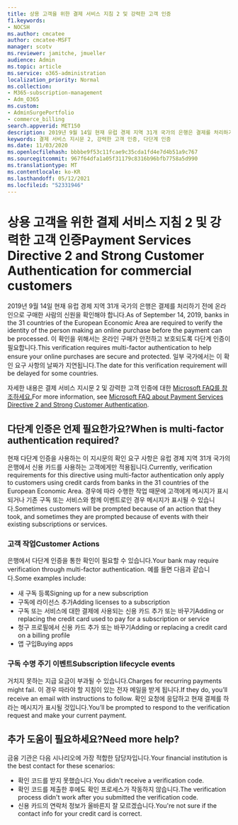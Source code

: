 ```yaml
---
title: 상용 고객을 위한 결제 서비스 지침 2 및 강력한 고객 인증
f1.keywords:
- NOCSH
ms.author: cmcatee
author: cmcatee-MSFT
manager: scotv
ms.reviewer: jamitche, jmueller
audience: Admin
ms.topic: article
ms.service: o365-administration
localization_priority: Normal
ms.collection:
- M365-subscription-management
- Adm_O365
ms.custom:
- AdminSurgePortfolio
- commerce_billing
search.appverid: MET150
description: 2019년 9월 14일 현재 유럽 경제 지역 31개 국가의 은행은 결제를 처리하기 전에 온라인으로 구매한 사람의 신원을 확인해야 합니다."
keywords: 결제 서비스 지시문 2, 강력한 고객 인증, 다단계 인증
ms.date: 11/03/2020
ms.openlocfilehash: bbbbe9f53c11fcae9c35cda1fd4e7d4b51a9c767
ms.sourcegitcommit: 967f64dfa1a05f31179c8316b96bfb7758a5d990
ms.translationtype: MT
ms.contentlocale: ko-KR
ms.lasthandoff: 05/12/2021
ms.locfileid: "52331946"
---
```

# <a name="payment-services-directive-2-and-strong-customer-authentication-for-commercial-customers"></a><span data-ttu-id="b2e9d-104">상용 고객을 위한 결제 서비스 지침 2 및 강력한 고객 인증</span><span class="sxs-lookup"><span data-stu-id="b2e9d-104">Payment Services Directive 2 and Strong Customer Authentication for commercial customers</span></span>

<span data-ttu-id="b2e9d-105">2019년 9월 14일 현재 유럽 경제 지역 31개 국가의 은행은 결제를 처리하기 전에 온라인으로 구매한 사람의 신원을 확인해야 합니다.</span><span class="sxs-lookup"><span data-stu-id="b2e9d-105">As of September 14, 2019, banks in the 31 countries of the European Economic Area are required to verify the identity of the person making an online purchase before the payment can be processed.</span></span> <span data-ttu-id="b2e9d-106">이 확인을 위해서는 온라인 구매가 안전하고 보호되도록 다단계 인증이 필요합니다.</span><span class="sxs-lookup"><span data-stu-id="b2e9d-106">This verification requires multi-factor authentication to help ensure your online purchases are secure and protected.</span></span> <span data-ttu-id="b2e9d-107">일부 국가에서는 이 확인 요구 사항의 날짜가 지연됩니다.</span><span class="sxs-lookup"><span data-stu-id="b2e9d-107">The date for this verification requirement will be delayed for some countries.</span></span>

<span data-ttu-id="b2e9d-108">자세한 내용은 결제 서비스 지시문 2 및 강력한 고객 인증에 대한 [Microsoft FAQ를 참조하세요.](https://support.microsoft.com/help/4517854/microsoft-account-open-banking-customer-authentication)</span><span class="sxs-lookup"><span data-stu-id="b2e9d-108">For more information, see [Microsoft FAQ about Payment Services Directive 2 and Strong Customer Authentication](https://support.microsoft.com/help/4517854/microsoft-account-open-banking-customer-authentication).</span></span>

## <a name="when-is-multi-factor-authentication-required"></a><span data-ttu-id="b2e9d-109">다단계 인증은 언제 필요한가요?</span><span class="sxs-lookup"><span data-stu-id="b2e9d-109">When is multi-factor authentication required?</span></span>

<span data-ttu-id="b2e9d-110">현재 다단계 인증을 사용하는 이 지시문의 확인 요구 사항은 유럽 경제 지역 31개 국가의 은행에서 신용 카드를 사용하는 고객에게만 적용됩니다.</span><span class="sxs-lookup"><span data-stu-id="b2e9d-110">Currently, verification requirements for this directive using multi-factor authentication only apply to customers using credit cards from banks in the 31 countries of the European Economic Area.</span></span> <span data-ttu-id="b2e9d-111">경우에 따라 수행한 작업 때문에 고객에게 메시지가 표시되거나 기존 구독 또는 서비스와 함께 이벤트로인 경우 메시지가 표시될 수 있습니다.</span><span class="sxs-lookup"><span data-stu-id="b2e9d-111">Sometimes customers will be prompted because of an action that they took, and sometimes they are prompted because of events with their existing subscriptions or services.</span></span>

### <a name="customer-actions"></a><span data-ttu-id="b2e9d-112">고객 작업</span><span class="sxs-lookup"><span data-stu-id="b2e9d-112">Customer Actions</span></span>

<span data-ttu-id="b2e9d-113">은행에서 다단계 인증을 통한 확인이 필요할 수 있습니다.</span><span class="sxs-lookup"><span data-stu-id="b2e9d-113">Your bank may require verification through multi-factor authentication.</span></span> <span data-ttu-id="b2e9d-114">예를 들면 다음과 같습니다.</span><span class="sxs-lookup"><span data-stu-id="b2e9d-114">Some examples include:</span></span>

- <span data-ttu-id="b2e9d-115">새 구독 등록</span><span class="sxs-lookup"><span data-stu-id="b2e9d-115">Signing up for a new subscription</span></span>
- <span data-ttu-id="b2e9d-116">구독에 라이선스 추가</span><span class="sxs-lookup"><span data-stu-id="b2e9d-116">Adding licenses to a subscription</span></span>
- <span data-ttu-id="b2e9d-117">구독 또는 서비스에 대한 결제에 사용되는 신용 카드 추가 또는 바꾸기</span><span class="sxs-lookup"><span data-stu-id="b2e9d-117">Adding or replacing the credit card used to pay for a subscription or service</span></span>
- <span data-ttu-id="b2e9d-118">청구 프로필에서 신용 카드 추가 또는 바꾸기</span><span class="sxs-lookup"><span data-stu-id="b2e9d-118">Adding or replacing a credit card on a billing profile</span></span>
- <span data-ttu-id="b2e9d-119">앱 구입</span><span class="sxs-lookup"><span data-stu-id="b2e9d-119">Buying apps</span></span>

### <a name="subscription-lifecycle-events"></a><span data-ttu-id="b2e9d-120">구독 수명 주기 이벤트</span><span class="sxs-lookup"><span data-stu-id="b2e9d-120">Subscription lifecycle events</span></span>

<span data-ttu-id="b2e9d-121">거치지 못하는 지급 요금이 부과될 수 있습니다.</span><span class="sxs-lookup"><span data-stu-id="b2e9d-121">Charges for recurring payments might fail.</span></span> <span data-ttu-id="b2e9d-122">이 경우 따라야 할 지침이 있는 전자 메일을 받게 됩니다.</span><span class="sxs-lookup"><span data-stu-id="b2e9d-122">If they do, you’ll receive an email with instructions to follow.</span></span> <span data-ttu-id="b2e9d-123">확인 요청에 응답하고 현재 결제를 하라는 메시지가 표시될 것입니다.</span><span class="sxs-lookup"><span data-stu-id="b2e9d-123">You’ll be prompted to respond to the verification request and make your current payment.</span></span>

## <a name="need-more-help"></a><span data-ttu-id="b2e9d-124">추가 도움이 필요하세요?</span><span class="sxs-lookup"><span data-stu-id="b2e9d-124">Need more help?</span></span>

<span data-ttu-id="b2e9d-125">금융 기관은 다음 시나리오에 가장 적합한 담당자입니다.</span><span class="sxs-lookup"><span data-stu-id="b2e9d-125">Your financial institution is the best contact for these scenarios:</span></span>

- <span data-ttu-id="b2e9d-126">확인 코드를 받지 못했습니다.</span><span class="sxs-lookup"><span data-stu-id="b2e9d-126">You didn't receive a verification code.</span></span>  
- <span data-ttu-id="b2e9d-127">확인 코드를 제출한 후에도 확인 프로세스가 작동하지 않습니다.</span><span class="sxs-lookup"><span data-stu-id="b2e9d-127">The verification process didn't work after you submitted the verification code.</span></span>
- <span data-ttu-id="b2e9d-128">신용 카드의 연락처 정보가 올바른지 잘 모르겠습니다.</span><span class="sxs-lookup"><span data-stu-id="b2e9d-128">You're not sure if the contact info for your credit card is correct.</span></span>
